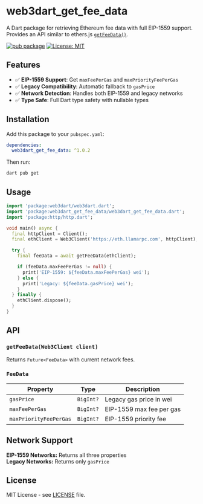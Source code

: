 # web3dart_get_fee_data

A Dart package for retrieving Ethereum fee data with full EIP-1559 support. Provides an API similar to ethers.js [`getFeeData()`](https://github.com/ethers-io/ethers.js/blob/4eada383ab9833f9b4847ea9bdf39910c4eb508e/dist/ethers.js#L18874).

[![pub package](https://img.shields.io/pub/v/web3dart_get_fee_data.svg)](https://pub.dev/packages/web3dart_get_fee_data)
[![License: MIT](https://img.shields.io/badge/License-MIT-yellow.svg)](https://opensource.org/licenses/MIT)

## Features

- ✅ **EIP-1559 Support**: Get `maxFeePerGas` and `maxPriorityFeePerGas`
- ✅ **Legacy Compatibility**: Automatic fallback to `gasPrice`
- ✅ **Network Detection**: Handles both EIP-1559 and legacy networks
- ✅ **Type Safe**: Full Dart type safety with nullable types

## Installation

Add this package to your `pubspec.yaml`:

```yaml
dependencies:
  web3dart_get_fee_data: ^1.0.2
```

Then run:

```bash
dart pub get
```

## Usage

```dart
import 'package:web3dart/web3dart.dart';
import 'package:web3dart_get_fee_data/web3dart_get_fee_data.dart';
import 'package:http/http.dart';

void main() async {
  final httpClient = Client();
  final ethClient = Web3Client('https://eth.llamarpc.com', httpClient);

  try {
    final feeData = await getFeeData(ethClient);

    if (feeData.maxFeePerGas != null) {
      print('EIP-1559: ${feeData.maxFeePerGas} wei');
    } else {
      print('Legacy: ${feeData.gasPrice} wei');
    }
  } finally {
    ethClient.dispose();
  }
}
```

## API

### `getFeeData(Web3Client client)`

Returns `Future<FeeData>` with current network fees.

### `FeeData`

| Property | Type | Description |
|----------|------|-------------|
| `gasPrice` | `BigInt?` | Legacy gas price in wei |
| `maxFeePerGas` | `BigInt?` | EIP-1559 max fee per gas |
| `maxPriorityFeePerGas` | `BigInt?` | EIP-1559 priority fee |

## Network Support

**EIP-1559 Networks:** Returns all three properties  
**Legacy Networks:** Returns only `gasPrice`

## License

MIT License - see [LICENSE](LICENSE) file.
